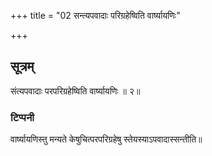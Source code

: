 +++
title = "02 सन्त्यपवादाः परिग्रहेष्विति वार्ष्यायणिः"

+++

## सूत्रम्
संत्यपवादाः परपरिग्रहेष्विति वार्ष्यायणिः ॥ २॥
### टिप्पनी
वार्ष्यायणिस्तु मन्यते केषुचित्परपरिग्रहेषु स्तेयस्याऽपवादास्सन्तीति॥   
